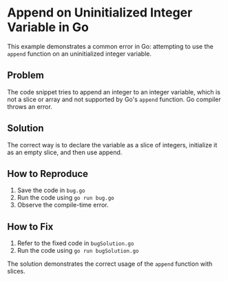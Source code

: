 # Append on Uninitialized Integer Variable in Go
This example demonstrates a common error in Go: attempting to use the `append` function on an uninitialized integer variable.

## Problem
The code snippet tries to append an integer to an integer variable, which is not a slice or array and not supported by Go's `append` function. Go compiler throws an error.

## Solution
The correct way is to declare the variable as a slice of integers, initialize it as an empty slice, and then use append.

## How to Reproduce
1. Save the code in `bug.go`
2. Run the code using `go run bug.go`
3. Observe the compile-time error.

## How to Fix
1. Refer to the fixed code in `bugSolution.go`
2. Run the code using `go run bugSolution.go`

The solution demonstrates the correct usage of the `append` function with slices.